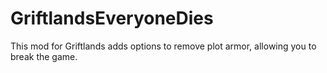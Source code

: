 # GriftlandsEveryoneDies
 This mod for Griftlands adds options to remove plot armor, allowing you to break the game.
